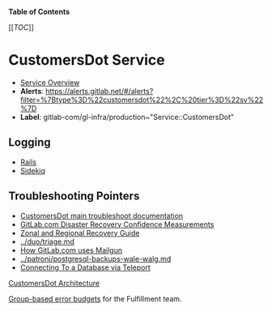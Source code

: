 <!-- MARKER: do not edit this section directly. Edit services/service-catalog.yml then run scripts/generate-docs -->

**Table of Contents**

[[_TOC_]]

# CustomersDot Service

* [Service Overview](https://dashboards.gitlab.net/d/customersdot-main/customersdot-overview)
* **Alerts**: <https://alerts.gitlab.net/#/alerts?filter=%7Btype%3D%22customersdot%22%2C%20tier%3D%22sv%22%7D>
* **Label**: gitlab-com/gl-infra/production~"Service::CustomersDot"

## Logging

* [Rails](https://console.cloud.google.com/logs/query;query=resource.type%3D%22gce_instance%22%0Alog_name%3D%22projects%2Fgitlab-subscriptions-prod%2Flogs%2Frails.production%22;cursorTimestamp=2022-06-08T08:35:26.081Z?referrer=search&project=gitlab-subscriptions-prod)
* [Sidekiq](https://console.cloud.google.com/logs/query;query=resource.type%3D%22gce_instance%22%0Alog_name%3D%22projects%2Fgitlab-subscriptions-prod%2Flogs%2Fsidekiq.production%22;cursorTimestamp=2022-06-08T08:34:39.368440702Z?referrer=search&project=gitlab-subscriptions-prod/)

## Troubleshooting Pointers

* [CustomersDot main troubleshoot documentation](overview.md)
* [GitLab.com Disaster Recovery Confidence Measurements](../disaster-recovery/confidence.md)
* [Zonal and Regional Recovery Guide](../disaster-recovery/recovery.md)
* [../duo/triage.md](../duo/triage.md)
* [How GitLab.com uses Mailgun](../mailgun/mailgun.md)
* [../patroni/postgresql-backups-wale-walg.md](../patroni/postgresql-backups-wale-walg.md)
* [Connecting To a Database via Teleport](../teleport/Connect_to_Database_Console_via_Teleport.md)
<!-- END_MARKER -->

<!-- ## Summary -->

<!-- ## Architecture -->

[CustomersDot Architecture](https://gitlab.com/gitlab-org/customers-gitlab-com/blob/main/doc/architecture/index.md)

<!-- ## Performance -->

<!-- ## Scalability -->

<!-- ## Availability -->

[Group-based error budgets](https://dashboards.gitlab.net/d/product-fulfillment/product-error-budgets-fulfillment?orgId=1) for the Fulfillment team.

<!-- ## Durability -->

<!-- ## Security/Compliance -->

<!-- ## Monitoring/Alerting -->

<!-- ## Links to further Documentation -->

